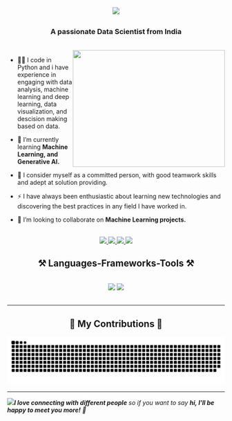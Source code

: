 <h1 align="center">
    <img src="https://readme-typing-svg.herokuapp.com/?font=Righteous&size=35&center=true&vCenter=true&width=500&height=70&duration=4000&lines=Hi+There!+👋++I'm+Abeed;" />
</h1>
<h3 align="center">A passionate Data Scientist from India</h3>
<br/>
<!-- GIF -->
<img align="right" height="270" width="352" src="https://digitalogy.co/blog/wp-content/uploads/2019/06/Hiring-Data-Scientists.gif" />

- 👨‍💻 I code in Python and i have experience in engaging with data analysis, machine learning and deep learning, data visualization, and descision making based on data.

- 🌱 I’m currently learning **Machine Learning, and Generative AI.**

- 🔭 I consider myself as a committed person, with good teamwork skills and adept at solution providing.

- ⚡ I have always been enthusiastic about learning new technologies and discovering the best practices in any field I have worked in.

- 👯 I’m looking to collaborate on **Machine Learning projects.**

<br/>

</div>
 
<div align="center"> 
  <a href="mailto:pedro.sales.mohammedabeed786@gmail.com">
    <img src="https://img.shields.io/badge/Gmail-333333?style=for-the-badge&logo=gmail&logoColor=red" />
  </a>
  <a href="https://www.linkedin.com/in/abeed-mohammed-7883011b4/" target="_blank">
    <img src="https://img.shields.io/badge/LinkedIn-0077B5?style=for-the-badge&logo=linkedin&logoColor=white" target="_blank" />
  </a>
  <a href="https://www.instagram.com/abeed_abuu/?hl=en" target="_blank">
     <img src="https://img.shields.io/badge/Instagram-FF5722?style=for-the-badge&logo=instagram&logoColor=white" target="_blank" /> <!-- sqlite, safari, google-chrome are other good icon options -->
  </a>
  <a href="https://x.com/AbeedMohammed3" target="_blank">
    <img src="https://img.shields.io/badge/Twitter-0077B6?style=for-the-badge&logo=x&logoColor=black" target="_blank" />
  </a>
</div>

<h2 align="center">⚒️ Languages-Frameworks-Tools ⚒️</h2>
<br/>
<div align="center">
    <img src="https://skillicons.dev/icons?i=html,css,cpp,python,mysql,github,git,flask,aws,azure,discord"/>
    <img src="https://skillicons.dev/icons?i=opencv,matlab,pycharm,tensorflow,vscode,windows,cmake,sklearn,pytorch" /><br>
</div>
<br/>
<hr/>

<div align="center">
  <h2>🐍 My Contributions 🐍</h2>
  <img alt="snake eating my contributions" src="https://raw.githubusercontent.com/salesp07/salesp07/output/github-contribution-grid-snake.svg" />
  
  <br/>
</div>

<hr/>

<footer>
  <em>
    <img
      src="https://media.giphy.com/media/LnQjpWaON8nhr21vNW/giphy.gif"
      width="50"
    /><b>I love connecting with different people</b> so if you want to say
    <b>hi, I'll be happy to meet you more!</b> 🤝</em
  >
</footer>
